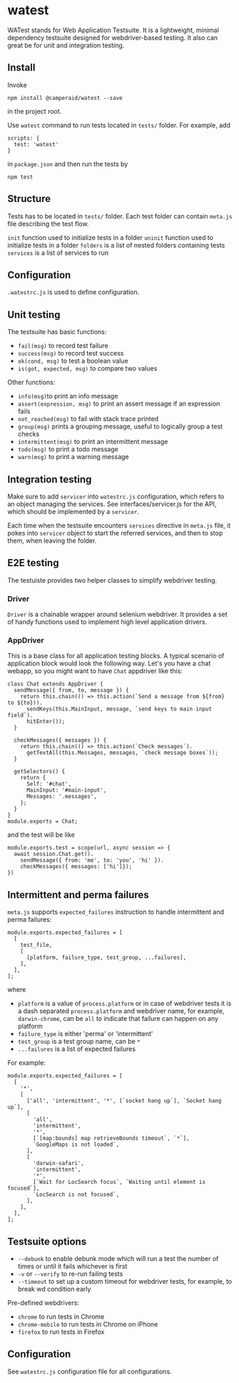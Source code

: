 # watest

WATest stands for Web Application Testsuite. It is a lightweight, minimal dependency
testsuite designed for webdriver-based testing. It also can great be for
unit and integration testing.

## Install

Invoke

```
npm install @camperaid/watest --save
```

in the project root.

Use `watest` command to run tests located in `tests/` folder. For example, add

```
scripts: {
  test: 'watest'
}
```

in `package.json` and then run the tests by

```
npm test
```

## Structure

Tests has to be located in `tests/` folder. Each test folder can contain
`meta.js` file describing the test flow.

`init` function used to initialize tests in a folder
`uninit` function used to initialize tests in a folder
`folders` is a list of nested folders containing tests
`services` is a list of services to run

## Configuration

`.watestrc.js` is used to define configuration.

## Unit testing

The testsuite has basic functions:

- `fail(msg)` to record test failure
- `success(msg)` to record test success
- `ok(cond, msg)` to test a boolean value
- `is(got, expected, msg)` to compare two values

Other functions:
- `info(msg)`to print an info message
- `assert(expression, msg)` to print an assert message if an expression fails
- `not_reached(msg)` to fail with stack trace printed
- `group(msg)` prints a grouping message, useful to logically group a test checks
- `intermittent(msg)` to print an intermittent message
- `todo(msg)` to print a todo message
- `warn(msg)` to print a warning message

## Integration testing

Make sure to add `servicer` into `watestrc.js` configuration, which refers to an object  managing the services. See interfaces/servicer.js for the API, which should be implemented by a `servicer`.

Each time when the testsuite encounters `services` directive in `meta.js` file, it pokes into `servicer` object to start the referred services, and then to stop them, when leaving the folder.

## E2E testing

The testuiste provides two helper classes to simplify webdriver testing.

### Driver

`Driver` is a chainable wrapper around selenium webdriver. It provides a set
of handy functions used to implement high level application drivers.

### AppDriver

This is a base class for all application testing blocks. A typical scenario of
application block would look the following way. Let's you have a chat
webapp, so you might want to have `Chat` appdriver like this:

```
class Chat extends AppDriver {
  sendMessage({ from, to, message }) {
    return this.chain(() => this.action(`Send a message from ${from} to ${to})).
      sendKeys(this.MainInput, message, `send keys to main input field`).
      hitEnter());
  }

  checkMessages({ messages }) {
    return this.chain(() => this.action(`Check messages`).
      getTextAll(this.Messages, messages, `check message boxes`));
  }

  getSelectors() {
    return {
      Self: '#chat',
      MainInput: '#main-input',
      Messages: '.messages',
    };
  }
}
module.exports = Chat;
```

and the test will be like

```
module.exports.test = scope(url, async session => {
  await session.Chat.get().
    sendMessage({ from: 'me', to: 'you', 'hi' }).
    checkMessages({ messages: ['hi']});
})
```

## Intermittent and perma failures

`meta.js` supports `expected_failures` instruction to handle intermittent and
perma failures:

```
module.exports.expected_failures = [
  [
    test_file,
    [
      [platform, failure_type, test_group, ...failures],
    ],
  ],
];
```

where

- `platform` is a value of `process.platform` or in case of webdriver tests
  it is a dash separated `process.platform` and webdriver name, for example,
  `darwin-chrome`, can be `all` to indicate that failure can happen on any
  platform
- `failure_type` is either 'perma' or 'intermittent'
- `test_group` is a test group name, can be `*`
- `...failures` is a list of expected failures

For example:

```
module.exports.expected_failures = [
  [
    '*',
    [
      ['all', 'intermittent', '*', [`socket hang up`], `Socket hang up`],
      [
        'all',
        'intermittent',
        '*',
        [`[map:bounds] map retrieveBounds timeout`, `*`],
        `GoogleMaps is not loaded`,
      ],
      [
        'darwin-safari',
        'intermittent',
        '*',
        [`Wait for LocSearch focus`, `Waiting until element is focused`],
        `LocSearch is not focused`,
      ],
    ],
  ],
];
```

## Testsuite options

- `--debunk` to enable debunk mode which will run a test the number of times or until it fails whichever is first
- `-v` or `--verify` to re-run failing tests
- `--timeout` to set up a custom timeout for webdriver tests, for example, to break wd condition early

Pre-defined webdrivers:
- `chrome` to run tests in Chrome
- `chrome-mobile` to run tests in Chrome on iPhone
- `firefox` to run tests in Firefox

## Configuration

See `watestrc.js` configuration file for all configurations.